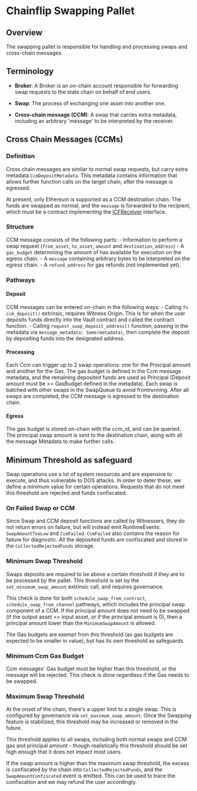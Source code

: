 # Chainflip Swapping Pallet

## Overview

The swapping pallet is responsible for handling and processing swaps and cross-chain messages.

## Terminology

- **Broker**: A Broker is an on-chain account responsible for forwarding swap requests to the state chain on behalf of end users.

- **Swap**: The process of exchanging one asset into another one.

- **Cross-chain message (CCM)**: A swap that carries extra metadata, including an arbitrary 'message' to be interpreted by the receiver.

## Cross Chain Messages (CCMs)

### Definition

Cross chain messages are similar to normal swap requests, but carry extra metadata `CcmDepositMetadata`. This metadata contains information that allows further function calls on the target chain, after the message is egressed.

At present, only Ethereum is supported as a CCM destination chain. The funds are swapped as normal, and the `message` is forwarded to the recipient, which must be a contract implementing the [ICFReceiver](https://github.com/chainflip-io/chainflip-eth-contracts/blob/e748b0e3afec523c349c3ccb5d3ce44b8737f6b5/contracts/interfaces/ICFReceiver.sol) interface.

### Structure

CCM message consists of the following parts:
    - Information to perform a swap request (`from_asset`, `to_asset`, `amount` and `destination_address`)
    - A `gas_budget` determining the amount of has available for execution on the egress chain.
    - A `message` containing arbitrary bytes to be interpreted on the egress chain.
    - A `refund_address` for gas refunds (not implemented yet).

### Pathways

#### Deposit

CCM messages can be entered on-chain in the following ways:
    - Calling `fn ccm_deposit()` extrinsic, requires Witness Origin. This is for when the user deposits funds directly into the Vault contract and called the contract function.
    - Calling `request_swap_deposit_address()` function, passing in the metadata via `message_metadata: Some(metadata)`, then complete the deposit by depositing funds into the designated address.

#### Processing

Each Ccm can trigger up to 2 swap operations: one for the Principal amount and another for the Gas. The gas budget is defined in the Ccm message metadata, and the remaining deposited funds are used as Principal (Deposit amount must be >= GasBudget defined in the metadata). Each swap is batched with other swaps in the SwapQueue to avoid frontrunning. After all swaps are completed, the CCM message is egressed to the destination chain.

#### Egress

The gas budget is stored on-chain with the ccm_id, and can be queried. The principal swap amount is sent to the destination chain, along with all the message Metadata to make further calls.

## Minimum Threshold as safeguard

Swap operations use a lot of system resources and are expensive to execute, and thus vulnerable to DOS attacks. In order to deter these, we define a minimum value for certain operations. Requests that do not meet this threshold are rejected and funds confiscated.

### On Failed Swap or CCM

Since Swap and CCM deposit functions are called by Witnessers, they do not return errors on failure, but will instead emit RuntimeEvents: `SwapAmountTooLow` and `CcmFailed`. `CcmFailed` also contains the reason for failure for diagnostic. All the deposited funds are confiscated and stored in the `CollectedRejectedFunds` storage.

### Minimum Swap Threshold

Swaps deposits are required to be above a certain threshold if they are to be processed by the pallet. This threshold is set by the `set_minimum_swap_amount` extrinsic call, and requires governance.

This check is done for both `schedule_swap_from_contract`, `schedule_swap_from_channel` pathways, which includes the principal swap component of a CCM. If the principal amount does not need to be swapped (if the output asset == input asset, or if the principal amount is 0), then a principal amount lower than the `MinimumSwapAmount` is allowed.

The Gas budgets are exempt from this threshold (as gas budgets are expected to be smaller in value), but has its own threshold as safeguards.

### Minimum Ccm Gas Budget

Ccm messages' Gas budget must be higher than this threshold, or the message will be rejected. This check is done regardless if the Gas needs to be swapped.

### Maximum Swap Threshold
At the onset of the chain, there's a upper limit to a single swap. This is configured by governance via `set_maximum_swap_amount`. Once the Swapping feature is stabilized, this threshold may be increased or removed in the future.

This threshold applies to all swaps, including both normal swaps and CCM gas and principal amount - though realistically this threshold should be set high enough that it does not impact most users.

If the swap amount is higher than the maximum swap threshold, the excess is confiscated by the chain into `CollectedRejectedFunds`, and the `SwapAmountConfiscated` event is emitted. This can be used to trace the confiscation and we may refund the user accordingly.